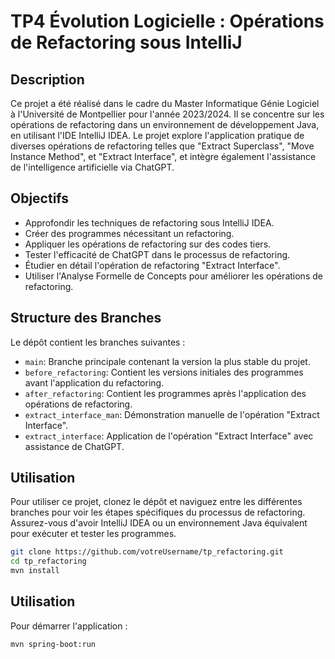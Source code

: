 # TP4 Évolution Logicielle : Opérations de Refactoring sous IntelliJ

## Description

Ce projet a été réalisé dans le cadre du Master Informatique Génie Logiciel à l'Université de Montpellier pour l'année 2023/2024. Il se concentre sur les opérations de refactoring dans un environnement de développement Java, en utilisant l'IDE IntelliJ IDEA. Le projet explore l'application pratique de diverses opérations de refactoring telles que "Extract Superclass", "Move Instance Method", et "Extract Interface", et intègre également l'assistance de l'intelligence artificielle via ChatGPT.

## Objectifs

- Approfondir les techniques de refactoring sous IntelliJ IDEA.
- Créer des programmes nécessitant un refactoring.
- Appliquer les opérations de refactoring sur des codes tiers.
- Tester l'efficacité de ChatGPT dans le processus de refactoring.
- Étudier en détail l'opération de refactoring "Extract Interface".
- Utiliser l'Analyse Formelle de Concepts pour améliorer les opérations de refactoring.

## Structure des Branches

Le dépôt contient les branches suivantes :

- `main`: Branche principale contenant la version la plus stable du projet.
- `before_refactoring`: Contient les versions initiales des programmes avant l'application du refactoring.
- `after_refactoring`: Contient les programmes après l'application des opérations de refactoring.
- `extract_interface_man`: Démonstration manuelle de l'opération "Extract Interface".
- `extract_interface`: Application de l'opération "Extract Interface" avec assistance de ChatGPT.

## Utilisation

Pour utiliser ce projet, clonez le dépôt et naviguez entre les différentes branches pour voir les étapes spécifiques du processus de refactoring. Assurez-vous d'avoir IntelliJ IDEA ou un environnement Java équivalent pour exécuter et tester les programmes.

```bash
git clone https://github.com/votreUsername/tp_refactoring.git
cd tp_refactoring
mvn install
```

## Utilisation

Pour démarrer l'application :

```bash
mvn spring-boot:run
```
